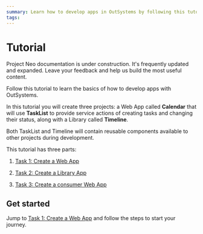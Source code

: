 ```yaml
---
summary: Learn how to develop apps in OutSystems by following this tutorial.  
tags: 
---
```


# Tutorial

<div class="info" markdown="1">

Project Neo documentation is under construction. It's frequently updated and expanded. Leave your feedback and help us build the most useful content.

</div>

Follow this tutorial to learn the basics of how to develop apps with OutSystems.

In this tutorial you will create three projects: a Web App called **Calendar** that will use **TaskList** to provide service actions of creating tasks and changing their status, along with a Library called **Timeline**.

Both TaskList and Timeline will contain reusable components available to other projects during development.

This tutorial has three parts:

1. [Task 1: Create a Web App](tutorial-1-create-web-app.md)

1. [Task 2: Create a Library App](tutorial-2-create-library.md)

1. [Task 3: Create a consumer Web App](tutorial-3-create-calendar.md)

## Get started

Jump to [Task 1: Create a Web App](tutorial-1-create-web-app.md) and follow the steps to start your journey.
